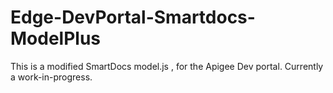 # Edge-DevPortal-Smartdocs-ModelPlus
This is a modified SmartDocs model.js , for the Apigee Dev portal. Currently a work-in-progress. 
